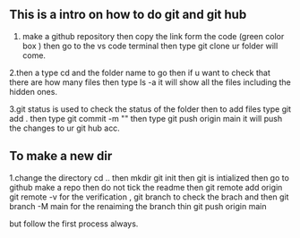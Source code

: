 This is a intro on how to do git and git hub
-----------------------------------------------

1. make a github repository then copy the link form the code (green color box ) then go to the vs code terminal then 
type git clone <paste the link> ur folder will come.

2.then a type cd and the folder name to go then if u want to check that there are how many files then type ls -a it will
show all the files including the hidden ones.

3.git status is used to check the status of the folder then to add files type git add . then type git commit -m "<any reason of changing or adding new things>"  then type git push origin main it will push the changes to ur git hub acc.


To make a new dir
---------------------
1.change the directory cd .. then mkdir <directory name> git init then git is intialized then go to github make a repo then do not tick the readme then git remote add origin <link of the repo> git remote -v for the verification , git branch to check the brach and then git branch -M main for the renaiming the branch thin git push origin main 

but follow the first process always.
